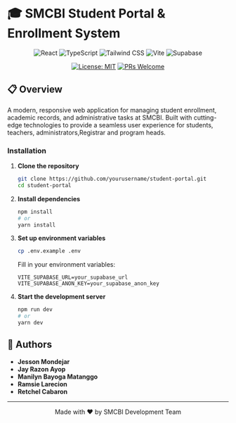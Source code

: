 # 🎓 SMCBI Student Portal & Enrollment System

<div align="center">

![React](https://img.shields.io/badge/React-20232A?style=for-the-badge&logo=react&logoColor=61DAFB)
![TypeScript](https://img.shields.io/badge/TypeScript-007ACC?style=for-the-badge&logo=typescript&logoColor=white)
![Tailwind CSS](https://img.shields.io/badge/Tailwind_CSS-38B2AC?style=for-the-badge&logo=tailwind-css&logoColor=white)
![Vite](https://img.shields.io/badge/Vite-646CFF?style=for-the-badge&logo=vite&logoColor=white)
![Supabase](https://img.shields.io/badge/Supabase-3ECF8E?style=for-the-badge&logo=supabase&logoColor=white)

[![License: MIT](https://img.shields.io/badge/License-MIT-yellow.svg?style=for-the-badge)](https://opensource.org/licenses/MIT)
[![PRs Welcome](https://img.shields.io/badge/PRs-welcome-brightgreen.svg?style=for-the-badge)](http://makeapullrequest.com)

</div>

## 📋 Overview

A modern, responsive web application for managing student enrollment, academic records, and administrative tasks at SMCBI. Built with cutting-edge technologies to provide a seamless user experience for students, teachers, administrators,Registrar and program heads.


### Installation

1. **Clone the repository**
   ```bash
   git clone https://github.com/yourusername/student-portal.git
   cd student-portal
   ```

2. **Install dependencies**
   ```bash
   npm install
   # or
   yarn install
   ```

3. **Set up environment variables**
   ```bash
   cp .env.example .env
   ```
   Fill in your environment variables:
   ```
   VITE_SUPABASE_URL=your_supabase_url
   VITE_SUPABASE_ANON_KEY=your_supabase_anon_key
   ```

4. **Start the development server**
   ```bash
   npm run dev
   # or
   yarn dev
   ```


## 👥 Authors

- **Jesson Mondejar** 
- **Jay Razon Ayop**
- **Manilyn Bayoga Matanggo**
- **Ramsie Larecion** 
- **Retchel Cabaron** 


---

<div align="center">
Made with ❤️ by SMCBI Development Team
</div>
